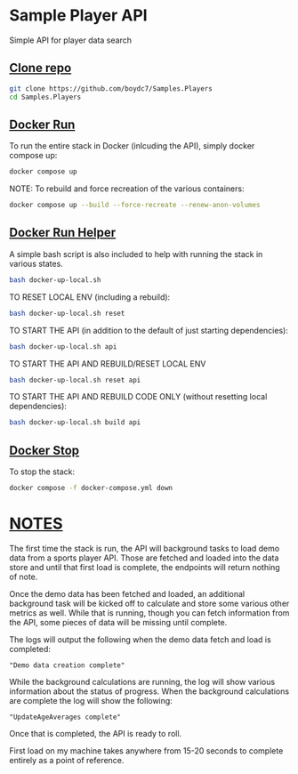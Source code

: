 # Sample Player API
Simple API for player data search

## [Clone repo](#clone-repo)

```bash
git clone https://github.com/boydc7/Samples.Players
cd Samples.Players
```

## [Docker Run](#docker-run)
To run the entire stack in Docker (inlcuding the API), simply docker compose up:

```bash
docker compose up
```

NOTE: To rebuild and force recreation of the various containers:
```bash
docker compose up --build --force-recreate --renew-anon-volumes
```
## [Docker Run Helper](#docker-run-helper)
A simple bash script is also included to help with running the stack in various states.

```bash
bash docker-up-local.sh
```

TO RESET LOCAL ENV (including a rebuild):
```bash
bash docker-up-local.sh reset
```

TO START THE API (in addition to the default of just starting dependencies):
```bash
bash docker-up-local.sh api
```

TO START THE API AND REBUILD/RESET LOCAL ENV
```bash
bash docker-up-local.sh reset api
```

TO START THE API AND REBUILD CODE ONLY (without resetting local dependencies):
```bash
bash docker-up-local.sh build api
```

## [Docker Stop](#docker-stop)

To stop the stack:
```bash
docker compose -f docker-compose.yml down
```

# [NOTES](#notes)

The first time the stack is run, the API will background tasks to load demo data from a sports player API. Those are fetched and loaded into the data store and until that first load is complete, the endpoints will return nothing of note.

Once the demo data has been fetched and loaded, an additional background task will be kicked off to calculate and store some various other metrics as well. While that is running, though you can fetch information from the API, some pieces of data will be missing until complete.

The logs will output the following when the demo data fetch and load is completed:

```text
"Demo data creation complete"
```

While the background calculations are running, the log will show various information about the status of progress. When the background calculations are complete the log will show the following:

```text
"UpdateAgeAverages complete"
```

Once that is completed, the API is ready to roll.

First load on my machine takes anywhere from 15-20 seconds to complete entirely as a point of reference.
